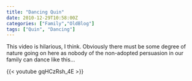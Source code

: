 ```yaml
---
title: "Dancing Quin"
date: 2010-12-29T10:58:00Z
categories: ["Family","OldBlog"]
tags: ["Quin", "Dancing"]
---
```


This video is hilarious, I think.  Obviously there must be some degree of nature going on here as nobody of the non-adopted persuasion in our family can dance like this...

{{< youtube gqHCzRsh_4E >}}
